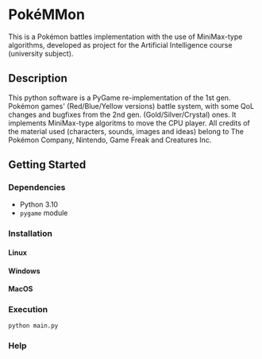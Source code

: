 # PokéMMon
This is a Pokémon battles implementation with the use of MiniMax-type algorithms, developed as project for the Artificial Intelligence course (university subject).

## Description
This python software is a PyGame re-implementation of the 1st gen. Pokémon games' (Red/Blue/Yellow versions) battle system, with some QoL changes and bugfixes from the 2nd gen. (Gold/Silver/Crystal) ones.
It implements MiniMax-type algoritms to move the CPU player.
All credits of the material used (characters, sounds, images and ideas) belong to The Pokémon Company, Nintendo, Game Freak and Creatures Inc.

## Getting Started
### Dependencies
- Python 3.10
- `pygame` module

### Installation
#### Linux

#### Windows

#### MacOS

### Execution
```
python main.py
```

### Help